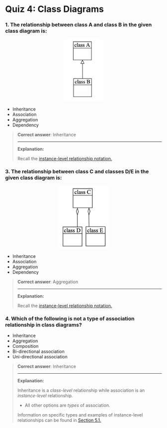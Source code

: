 # Quiz 4: Class Diagrams

### 1. The relationship between class A and class B in the given class diagram is:
   
<center><img src="../static/inheritance.png" alt="inheritance" height="200" /></center>

  - Inheritance
  - Association
  - Aggregation
  - Dependency

> **Correct answer**: Inheritance
>
> ---
> 
> **Explanation:**
> 
> Recall the [instance-level relationship notation.](/5/5.1.md#instance-level-relationship)

### 3. The relationship between class C and classes D/E in the given class diagram is:
   
<center><img src="../static/aggregation.png" alt="inheritance" height="200" /></center>

  - Inheritance
  - Association
  - Aggregation
  - Dependency

> **Correct answer**: Aggregation
>
> ---
> 
> **Explanation:**
> 
> Recall the [instance-level relationship notation.](/5/5.1.md#instance-level-relationship)

### 4. Which of the following is not a type of association relationship in class diagrams?

  - Inheritance
  - Aggregation
  - Composition
  - Bi-directional association
  - Uni-directional association

  > **Correct answer**: Inheritance
  >
  > ---
  > 
  > **Explanation:**
  > 
  > Inheritance is a *class-level* relationship while association is an *instance-level* relationship.
  > - All other options are *types* of association.
  > 
  > Information on specific types and examples of instance-level relationships can be found in [Section 5.1.](/5/5.1.md#instance-level-relationship)

